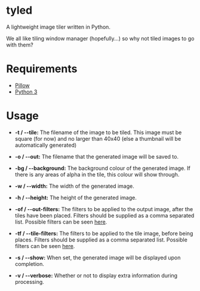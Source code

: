 tyled
=====

A lightweight image tiler written in Python.


We all like tiling window manager (hopefully...) so why not tiled images to go with them?

Requirements
=====

* [Pillow](https://pypi.python.org/pypi/Pillow)
* [Python 3](https://www.python.org/)

Usage
=====

* **-t / --tile:** The filename of the image to be tiled. This image must be square (for now) and no larger than 40x40 (else a thumbnail will be automatically generated)

* **-o / --out:** The filename that the generated image will be saved to.

* **-bg / --background:** The background colour of the generated image. If there is any areas of alpha in the tile, this colour will show through.

* **-w / --width:** The width of the generated image.

* **-h / --height:** The height of the generated image.

* **-of / --out-filters:** The filters to be applied to the output image, after the tiles have been placed. Filters should be supplied as a comma separated list. Possible filters can be seen [here](http://pillow.readthedocs.org/en/latest/reference/ImageFilter.html#filters).

* **-tf / --tile-filters:** The filters to be applied to the tile image, before being places. Filters should be supplied as a comma separated list. Possible filters can be seen [here](http://pillow.readthedocs.org/en/latest/reference/ImageFilter.html#filters).

* **-s / --show:** When set, the generated image will be displayed upon completion.

* **-v / --verbose:** Whether or not to display extra information during processing.
